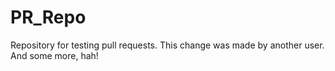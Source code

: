 # PR_Repo
Repository for testing pull requests. This change was made by another user. And some more, hah!
